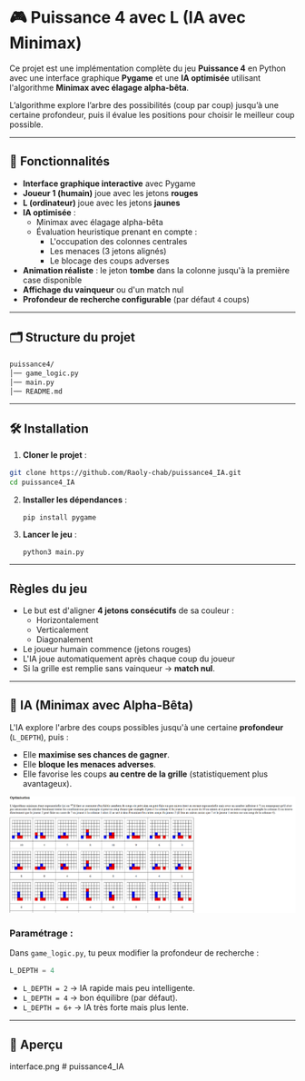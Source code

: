 # 🎮 Puissance 4 avec L (IA avec Minimax)

Ce projet est une implémentation complète du jeu **Puissance 4** en Python avec une interface graphique **Pygame** et une **IA optimisée** utilisant l'algorithme **Minimax avec élagage alpha-bêta**.

L’algorithme explore l’arbre des possibilités (coup par coup) jusqu’à une certaine profondeur, puis il évalue les positions pour choisir le meilleur coup possible.

---

## 🚀 Fonctionnalités

- **Interface graphique interactive** avec Pygame  
- **Joueur 1 (humain)** joue avec les jetons **rouges**  
- **L (ordinateur)** joue avec les jetons **jaunes**  
- **IA optimisée** :
  - Minimax avec élagage alpha-bêta
  - Évaluation heuristique prenant en compte :
    - L'occupation des colonnes centrales
    - Les menaces (3 jetons alignés)
    - Le blocage des coups adverses
- **Animation réaliste** : le jeton **tombe** dans la colonne jusqu'à la première case disponible
- **Affichage du vainqueur** ou d'un match nul
- **Profondeur de recherche configurable** (par défaut `4` coups)

---

## 🗂️ Structure du projet


    puissance4/
    │── game_logic.py   
    │── main.py         
    │── README.md    

---

## 🛠️ Installation

1. **Cloner le projet** :

```bash
git clone https://github.com/Raoly-chab/puissance4_IA.git
cd puissance4_IA
```
2.  **Installer les dépendances** :

    ``` 
    pip install pygame
    ```

3.  **Lancer le jeu** :

    ``` 
    python3 main.py
    ```

---

## Règles du jeu

-   Le but est d'aligner **4 jetons consécutifs** de sa couleur :
    -   Horizontalement
    -   Verticalement
    -   Diagonalement
-   Le joueur humain commence (jetons rouges)
-   L'IA joue automatiquement après chaque coup du joueur
-   Si la grille est remplie sans vainqueur → **match nul**.

------------------------------------------------------------------------

## 🧠 IA (Minimax avec Alpha-Bêta)

L'IA explore l'arbre des coups possibles jusqu'à une certaine
**profondeur** (`L_DEPTH`), puis :
- Elle **maximise ses chances de gagner**.
- Elle **bloque les menaces adverses**.
- Elle favorise les coups **au centre de la grille** (statistiquement
plus avantageux).

![alt text](algorithme.png)

### Paramétrage :

Dans `game_logic.py`, tu peux modifier la profondeur de recherche :

``` python
L_DEPTH = 4
```

-   `L_DEPTH = 2` → IA rapide mais peu intelligente.
-   `L_DEPTH = 4` → bon équilibre (par défaut).
-   `L_DEPTH = 6+` → IA très forte mais plus lente.

------------------------------------------------------------------------


## 📸 Aperçu

interface.png
#   p u i s s a n c e 4 _ I A 
 
 
